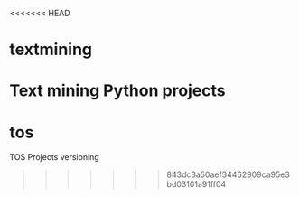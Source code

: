 <<<<<<< HEAD
# textmining
Text mining Python projects
=======
# tos
TOS Projects versioning
>>>>>>> 843dc3a50aef34462909ca95e3bd03101a91ff04
